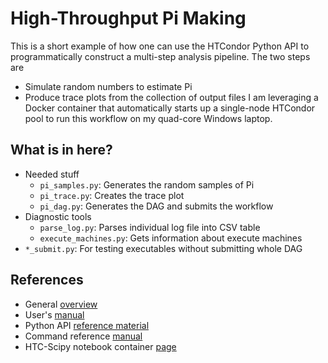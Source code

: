 # High-Throughput Pi Making
This is a short example of how one can use the HTCondor Python API to programmatically construct a multi-step analysis pipeline. The two steps are
- Simulate random numbers to estimate Pi
- Produce trace plots from the collection of output files
I am leveraging a Docker container that automatically starts up a single-node HTCondor pool to run this workflow on my quad-core Windows laptop.

## What is in here?
- Needed stuff
    - `pi_samples.py`: Generates the random samples of Pi
    - `pi_trace.py`: Creates the trace plot
    - `pi_dag.py`: Generates the DAG and submits the workflow
- Diagnostic tools
    - `parse_log.py`: Parses individual log file into CSV table
    - `execute_machines.py`: Gets information about execute machines
- `*_submit.py`: For testing executables without submitting whole DAG

## References
- General [overview](https://htcondor.readthedocs.io/en/latest/overview/index.html)
- User's [manual](https://htcondor.readthedocs.io/en/latest/users-manual/index.html)
- Python API [reference material](https://htcondor.readthedocs.io/en/latest/apis/python-bindings/index.html)
- Command reference [manual](https://htcondor.readthedocs.io/en/latest/man-pages/index.html)
- HTC-Scipy notebook container [page](https://hub.docker.com/r/htcondor/htc-scipy-notebook)
